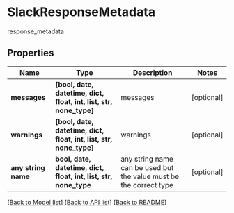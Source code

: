 # SlackResponseMetadata

response_metadata

## Properties
Name | Type | Description | Notes
------------ | ------------- | ------------- | -------------
**messages** | **[bool, date, datetime, dict, float, int, list, str, none_type]** | messages | [optional] 
**warnings** | **[bool, date, datetime, dict, float, int, list, str, none_type]** | warnings | [optional] 
**any string name** | **bool, date, datetime, dict, float, int, list, str, none_type** | any string name can be used but the value must be the correct type | [optional]

[[Back to Model list]](../README.md#documentation-for-models) [[Back to API list]](../README.md#documentation-for-api-endpoints) [[Back to README]](../README.md)


